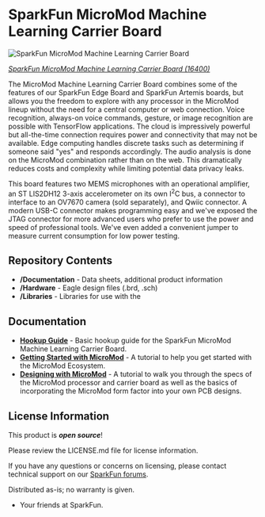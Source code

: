 SparkFun MicroMod Machine Learning Carrier Board
========================================

![SparkFun MicroMod Machine Learning Carrier Board](https://cdn.sparkfun.com//assets/parts/1/5/1/2/6/16400-SparkFun_MicroMod_Machine_Learning_Carrier_Board-04A.jpg)

[*SparkFun MicroMod Machine Learning Carrier Board (16400)*](https://www.sparkfun.com/products/16400)


The MicroMod Machine Learning Carrier Board combines some of the features of our SparkFun Edge Board and SparkFun Artemis boards, but allows you the freedom to explore with any processor in the MicroMod lineup without the need for a central computer or web connection. Voice recognition, always-on voice commands, gesture, or image recognition are possible with TensorFlow applications. The cloud is impressively powerful but all-the-time connection requires power and connectivity that may not be available. Edge computing handles discrete tasks such as determining if someone said "yes" and responds accordingly. The audio analysis is done on the MicroMod combination rather than on the web. This dramatically reduces costs and complexity while limiting potential data privacy leaks. 

This board features two MEMS microphones with an operational amplifier, an ST LIS2DH12 3-axis accelerometer on its own I<sup>2</sup>C bus, a connector to interface to an OV7670 camera (sold separately), and Qwiic connector. A modern USB-C connector makes programming easy and we've exposed the JTAG connector for more advanced users who prefer to use the power and speed of professional tools. We've even added a convenient jumper to measure current consumption for low power testing.

Repository Contents
-------------------

* **/Documentation** - Data sheets, additional product information
* **/Hardware** - Eagle design files (.brd, .sch)
* **/Libraries** - Libraries for use with the <PRODUCT NAME>

Documentation
--------------
* **[Hookup Guide](https://learn.sparkfun.com/tutorials/micromod-machine-learning-carrier-board-hookup-guide)** - Basic hookup guide for the SparkFun MicroMod Machine Learning Carrier Board.
* **[Getting Started with MicroMod](https://learn.sparkfun.com/tutorials/getting-started-with-micromod)** - A tutorial to help you get started with the MicroMod Ecosystem. 
* **[Designing with MicroMod](https://learn.sparkfun.com/tutorials/designing-with-micromod)** - A tutorial to walk you through the specs of the MicroMod processor and carrier board as well as the basics of incorporating the MicroMod form factor into your own PCB designs.

License Information
-------------------

This product is _**open source**_! 

Please review the LICENSE.md file for license information. 

If you have any questions or concerns on licensing, please contact technical support on our [SparkFun forums](https://forum.sparkfun.com/viewforum.php?f=152).

Distributed as-is; no warranty is given.

- Your friends at SparkFun.

_<COLLABORATION CREDIT>_
